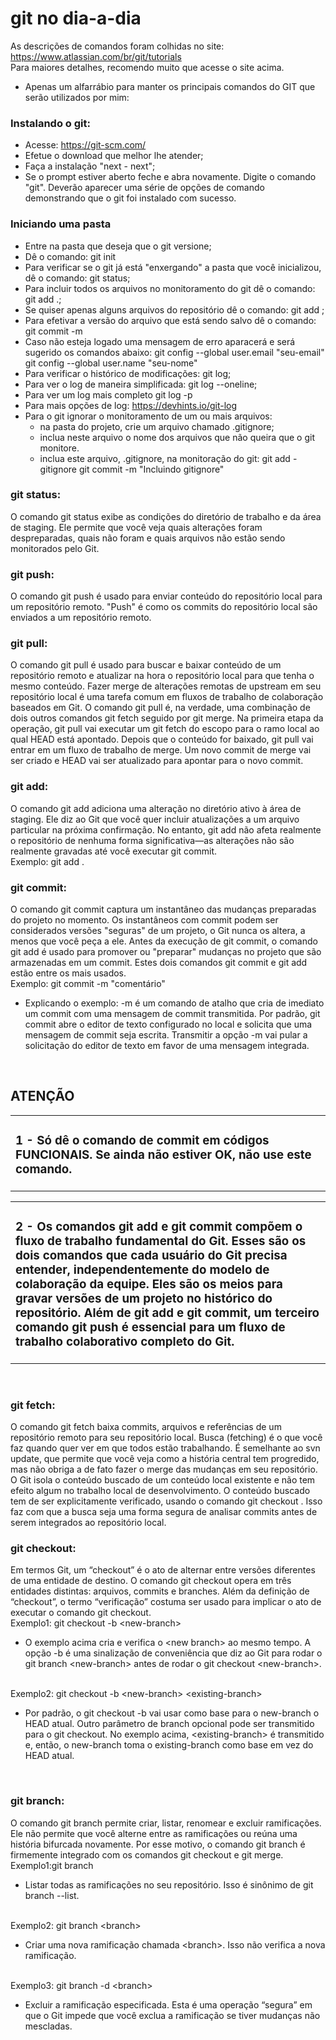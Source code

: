 # git no dia-a-dia

As descrições de comandos foram colhidas no site: https://www.atlassian.com/br/git/tutorials<br>
Para maiores detalhes, recomendo muito que acesse o site acima.<br>

<ul>
    <li>
        Apenas um alfarrábio para manter os principais comandos do GIT que serão utilizados por mim:
   </li>        
</ul>

<h3>Instalando o git:</h3>

- Acesse: https://git-scm.com/
- Efetue o download que melhor lhe atender;
- Faça a instalação "next - next";
- Se o prompt estiver aberto feche e abra novamente. Digite o comando "git". Deverão aparecer uma série de opções de comando demonstrando que o git foi instalado com sucesso.

<h3>Iniciando uma pasta</h3>

- Entre na pasta que deseja que o git versione;
- Dê o comando: git init
- Para verificar se o git já está "enxergando" a pasta que você inicializou, dê o comando: git status;
- Para incluir todos os arquivos no monitoramento do git dê o comando: git add .;
- Se quiser apenas alguns arquivos do repositório dê o comando: git add <nome do arquivo>;
- Para efetivar a versão do arquivo que está sendo salvo dê o comando: git commit -m 
- Caso não esteja logado uma mensagem de erro aparacerá e será sugerido os comandos abaixo:
    git config --global user.email "seu-email"
    git config --global user.name "seu-nome"
 - Para verificar o histórico de modificações: git log;
 - Para ver o log de maneira simplificada: git log --oneline;    
 - Para ver um log mais completo git log -p
 - Para mais opções de log: https://devhints.io/git-log
 - Para o git ignorar o monitoramento de um ou mais arquivos:
    - na pasta do projeto, crie um arquivo chamado .gitignore;
    - inclua neste arquivo o nome dos arquivos que não queira que o git monitore.
    - inclua este arquivo, .gitignore, na monitoração do git: git add -gitignore
                                                              git commit -m "Incluindo gitignore"
    
 


<h3>git status:</h3> O comando git status exibe as condições do diretório de trabalho e da área de staging. Ele permite que você veja quais alterações foram despreparadas, quais não foram e quais arquivos não estão sendo monitorados pelo Git.
<br>
<h3>git push:</h3> 
O comando git push é usado para enviar conteúdo do repositório local para um repositório remoto. "Push" é como os commits do repositório local são enviados a um repositório remoto.

<br>
<h3>git pull:</h3> 
O comando git pull é usado para buscar e baixar conteúdo de um repositório remoto e atualizar na hora o repositório local para que tenha o mesmo conteúdo. Fazer merge de alterações remotas de upstream em seu repositório local é uma tarefa comum em fluxos de trabalho de colaboração baseados em Git. O comando git pull é, na verdade, uma combinação de dois outros comandos git fetch seguido por git merge. Na primeira etapa da operação, git pull vai executar um git fetch do escopo para o ramo local ao qual HEAD está apontado. Depois que o conteúdo for baixado, git pull vai entrar em um fluxo de trabalho de merge. Um novo commit de merge vai ser criado e HEAD vai ser atualizado para apontar para o novo commit.
<br>
<h3>git add:</h3>
O comando git add adiciona uma alteração no diretório ativo à área de staging. Ele diz ao Git que você quer incluir atualizações a um arquivo particular na próxima confirmação. No entanto, git add não afeta realmente o repositório de nenhuma forma significativa—as alterações não são realmente gravadas até você executar git commit.
<br>
Exemplo: git add .
<br>
<h3>git commit:</h3>
O comando git commit captura um instantâneo das mudanças preparadas do projeto no momento. Os instantâneos com commit podem ser considerados versões "seguras" de um projeto, o Git nunca os altera, a menos que você peça a ele. Antes da execução de git commit, o comando git add é usado para promover ou "preparar" mudanças no projeto que são armazenadas em um commit. Estes dois comandos git commit e git add estão entre os mais usados.
<br>
Exemplo: git commit -m "comentário"

<ul>
    <li>Explicando o exemplo: -m é um comando de atalho que cria de imediato um commit com uma mensagem de commit transmitida. Por padrão, git commit abre o editor de texto configurado no local e solicita que uma mensagem de commit seja escrita. Transmitir a opção -m vai pular a solicitação do editor de texto em favor de uma mensagem integrada.
    </li>
</ul>
<br>
<h2>ATENÇÃO</h2>
<table>
    <td>
        <h3>1 - Só dê o comando de commit em códigos FUNCIONAIS. Se ainda não estiver OK, não use este comando.</h3>        
    </td> 
</table>
<table>
    <td><h3>2 - Os comandos git add e git commit compõem o fluxo de trabalho fundamental do Git. Esses são os dois comandos que cada usuário do Git precisa entender, independentemente do     modelo de colaboração da equipe. Eles são os meios para gravar versões de um projeto no histórico do repositório. Além de git add e git commit, um terceiro comando git push é essencial para um fluxo de trabalho colaborativo completo do Git. </h3>
    </td>
</table>  
<br>
<h3>git fetch:</h3>
O comando git fetch baixa commits, arquivos e referências de um repositório remoto para seu repositório local. Busca (fetching) é o que você faz quando quer ver em que todos estão trabalhando. É semelhante ao svn update, que permite que você veja como a história central tem progredido, mas não obriga a de fato fazer o merge das mudanças em seu repositório. O Git isola o conteúdo buscado de um conteúdo local existente e não tem efeito algum no trabalho local de desenvolvimento. O conteúdo buscado tem de ser explicitamente verificado, usando o comando git checkout . Isso faz com que a busca seja uma forma segura de analisar commits antes de serem integrados ao repositório local.
<br>
<h3>git checkout:</h3>
Em termos Git, um “checkout” é o ato de alternar entre versões diferentes de uma entidade de destino. O comando git checkout opera em três entidades distintas: arquivos, commits e branches. Além da definição de “checkout”, o termo “verificação” costuma ser usado para implicar o ato de executar o comando git checkout.
<br>
Exemplo1: git checkout -b &ltnew-branch&gt
<br>
<ul>
    <li> O exemplo acima cria e verifica o &ltnew branch&gt ao mesmo tempo. A opção -b é uma sinalização de conveniência que diz ao Git para rodar o git branch &ltnew-branch&gt antes de rodar o git checkout &ltnew-branch&gt.
    </li>    
</ul>    
<br>
Exemplo2: git checkout -b &ltnew-branch&gt &ltexisting-branch&gt
</br>
<ul>
    <li>
Por padrão, o git checkout -b vai usar como base para o new-branch o HEAD atual. Outro parâmetro de branch opcional pode ser transmitido para o git checkout. No exemplo acima, &ltexisting-branch&gt é transmitido e, então, o new-branch toma o existing-branch como base em vez do HEAD atual.
    </li>
</ul>    
<br>
<h3>git branch:</h3>
O comando git branch permite criar, listar, renomear e excluir ramificações. Ele não permite que você alterne entre as ramificações ou reúna uma história bifurcada novamente. Por esse motivo, o comando git branch é firmemente integrado com os comandos git checkout e git merge.
Exemplo1:git branch
<ul>
    <li>
Listar todas as ramificações no seu repositório. Isso é sinônimo de git branch --list.
    </li>
</ul>    
<br>
Exemplo2: git branch &ltbranch&gt
<ul>
    <li>
Criar uma nova ramificação chamada &ltbranch&gt. Isso não verifica a nova ramificação.
    </li>
</ul>    
<br>
Exemplo3: git branch -d &ltbranch&gt
<ul>
    <li>
Excluir a ramificação especificada. Esta é uma operação “segura” em que o Git impede que você exclua a ramificação se tiver mudanças não mescladas.
   </li>
</ul>    
